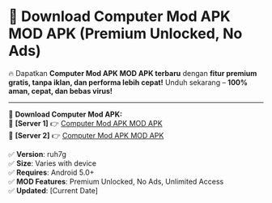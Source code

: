 # 🚀 Download Computer Mod APK MOD APK (Premium Unlocked, No Ads)  

🔥 Dapatkan **Computer Mod APK MOD APK terbaru** dengan **fitur premium gratis, tanpa iklan, dan performa lebih cepat!** Unduh sekarang – **100% aman, cepat, dan bebas virus!**  

---


🔽 **Download Computer Mod APK:**  
🔹 **[Server 1]** 👉 [Computer Mod APK MOD APK](https://apkcomod.com?title=Computer_Mod_APK)  
🔹 **[Server 2]** 👉 [Computer Mod APK MOD APK](https://apkcomod.com?title=Computer_Mod_APK)  


✅ **Version**: ruh7g  
✅ **Size**: Varies with device  
✅ **Requires**: Android 5.0+  
✅ **MOD Features**: Premium Unlocked, No Ads, Unlimited Access  
✅ **Updated**: [Current Date]  